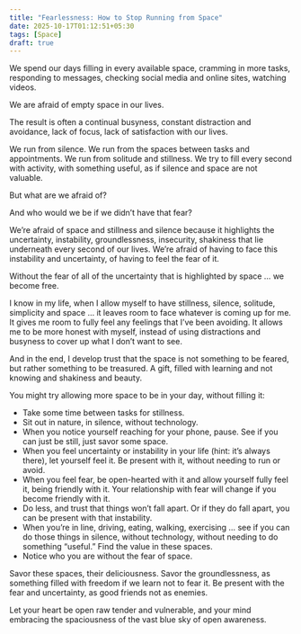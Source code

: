 ```yaml
---
title: "Fearlessness: How to Stop Running from Space"
date: 2025-10-17T01:12:51+05:30
tags: [Space]
draft: true
---
```


We spend our days filling in every available space, cramming in more tasks, responding to messages, checking social media and online sites, watching videos.

We are afraid of empty space in our lives.

The result is often a continual busyness, constant distraction and avoidance, lack of focus, lack of satisfaction with our lives.

We run from silence. We run from the spaces between tasks and appointments. We run from solitude and stillness. We try to fill every second with activity, with something useful, as if silence and space are not valuable.

But what are we afraid of?

And who would we be if we didn’t have that fear?

We’re afraid of space and stillness and silence because it highlights the uncertainty, instability, groundlessness, insecurity, shakiness that lie underneath every second of our lives. We’re afraid of having to face this instability and uncertainty, of having to feel the fear of it.

Without the fear of all of the uncertainty that is highlighted by space … we become free.

I know in my life, when I allow myself to have stillness, silence, solitude, simplicity and space … it leaves room to face whatever is coming up for me. It gives me room to fully feel any feelings that I’ve been avoiding. It allows me to be more honest with myself, instead of using distractions and busyness to cover up what I don’t want to see.

And in the end, I develop trust that the space is not something to be feared, but rather something to be treasured. A gift, filled with learning and not knowing and shakiness and beauty.

You might try allowing more space to be in your day, without filling it:

* Take some time between tasks for stillness.
* Sit out in nature, in silence, without technology.
* When you notice yourself reaching for your phone, pause. See if you can just be still, just savor some space.
* When you feel uncertainty or instability in your life (hint: it’s always there), let yourself feel it. Be present with it, without needing to run or avoid.
* When you feel fear, be open-hearted with it and allow yourself fully feel it, being friendly with it. Your relationship with fear will change if you become friendly with it.
* Do less, and trust that things won’t fall apart. Or if they do fall apart, you can be present with that instability.
* When you’re in line, driving, eating, walking, exercising … see if you can do those things in silence, without technology, without needing to do something “useful.” Find the value in these spaces.
* Notice who you are without the fear of space.

Savor these spaces, their deliciousness. Savor the groundlessness, as something filled with freedom if we learn not to fear it. Be present with the fear and uncertainty, as good friends not as enemies.

Let your heart be open raw tender and vulnerable, and your mind embracing the spaciousness of the vast blue sky of open awareness.
